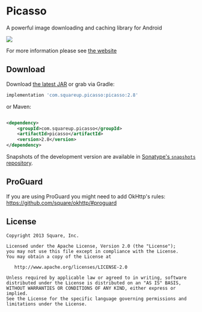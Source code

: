 Picasso
=======

A powerful image downloading and caching library for Android

![](website/static/sample.png)

For more information please see [the website][1]



Download
--------

Download [the latest JAR][2] or grab via Gradle:

```groovy
implementation 'com.squareup.picasso:picasso:2.8'
```

or Maven:

```xml

<dependency>
    <groupId>com.squareup.picasso</groupId>
    <artifactId>picasso</artifactId>
    <version>2.8</version>
</dependency>
```

Snapshots of the development version are available in [Sonatype's `snapshots` repository][snap].



ProGuard
--------

If you are using ProGuard you might need to add OkHttp's
rules: https://github.com/square/okhttp/#proguard



License
--------

    Copyright 2013 Square, Inc.

    Licensed under the Apache License, Version 2.0 (the "License");
    you may not use this file except in compliance with the License.
    You may obtain a copy of the License at

       http://www.apache.org/licenses/LICENSE-2.0

    Unless required by applicable law or agreed to in writing, software
    distributed under the License is distributed on an "AS IS" BASIS,
    WITHOUT WARRANTIES OR CONDITIONS OF ANY KIND, either express or implied.
    See the License for the specific language governing permissions and
    limitations under the License.

[1]: http://square.github.io/picasso/

[2]: https://search.maven.org/remote_content?g=com.squareup.picasso&a=picasso&v=LATEST

[snap]: https://oss.sonatype.org/content/repositories/snapshots/
